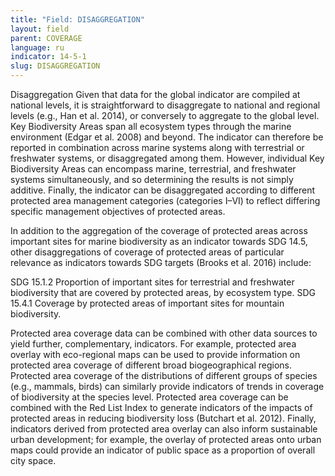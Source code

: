 ```yaml
---
title: "Field: DISAGGREGATION"
layout: field
parent: COVERAGE
language: ru
indicator: 14-5-1
slug: DISAGGREGATION
---
```

Disaggregation
Given that data for the global indicator are compiled at national levels, it is straightforward to disaggregate to national and regional levels (e.g., Han et al. 2014), or conversely to aggregate to the global level. Key Biodiversity Areas span all ecosystem types through the marine environment (Edgar et al. 2008) and beyond. The indicator can therefore be reported in combination across marine systems along with terrestrial or freshwater systems, or disaggregated among them. However, individual Key Biodiversity Areas can encompass marine, terrestrial, and freshwater systems simultaneously, and so determining the results is not simply additive. Finally, the indicator can be disaggregated according to different protected area management categories (categories I–VI) to reflect differing specific management objectives of protected areas.

In addition to the aggregation of the coverage of protected areas across important sites for marine biodiversity as an indicator towards SDG 14.5, other disaggregations of coverage of protected areas of particular relevance as indicators towards SDG targets (Brooks et al. 2016) include:

SDG 15.1.2 Proportion of important sites for terrestrial and freshwater biodiversity that are covered by protected areas, by ecosystem type.
SDG 15.4.1 Coverage by protected areas of important sites for mountain biodiversity.

Protected area coverage data can be combined with other data sources to yield further, complementary, indicators. For example, protected area overlay with eco-regional maps can be used to provide information on protected area coverage of different broad biogeographical regions. Protected area coverage of the distributions of different groups of species (e.g., mammals, birds) can similarly provide indicators of trends in coverage of biodiversity at the species level. Protected area coverage can be combined with the Red List Index to generate indicators of the impacts of protected areas in reducing biodiversity loss (Butchart et al. 2012). Finally, indicators derived from protected area overlay can also inform sustainable urban development; for example, the overlay of protected areas onto urban maps could provide an indicator of public space as a proportion of overall city space.